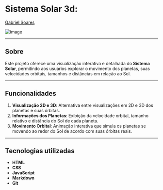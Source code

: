 # Sistema Solar 3d:

[Gabriel Soares](https://www.linkedin.com/in/gabriel-soares-3098782b0/)

![image](https://github.com/user-attachments/assets/316da0ce-4106-4989-8609-d76ce14d6fb6)

---

## Sobre
Este projeto oferece uma visualização interativa e detalhada do **Sistema Solar**, permitindo aos usuários explorar o movimento dos planetas, suas velocidades orbitais, tamanhos e distâncias em relação ao Sol.

---

## Funcionalidades
1. **Visualização 2D e 3D**: Alternativa entre visualizações em 2D e 3D dos planetas e suas órbitas.
2. **Informações dos Planetas**: Exibição da velocidade orbital, tamanho relativo e distância do Sol de cada planeta.
3. **Movimento Orbital**: Animação interativa que simula os planetas se movendo ao redor do Sol de acordo com suas órbitas reais.

---

## Tecnologias utilizadas
- **HTML**
- **CSS**
- **JavaScript**
- **Markdown**
- **Git**

